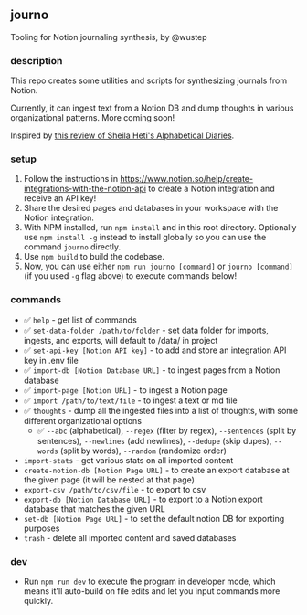 ## journo
Tooling for Notion journaling synthesis, by @wustep

### description
This repo creates some utilities and scripts for synthesizing journals from Notion.

Currently, it can ingest text from a Notion DB and dump thoughts in various organizational patterns. More coming soon!

Inspired by [this review of Sheila Heti's Alphabetical Diaries](https://artreview.com/sheila-heti-alphabetical-diaries/).

### setup
1. Follow the instructions in https://www.notion.so/help/create-integrations-with-the-notion-api to create a Notion integration and receive an API key!
2. Share the desired pages and databases in your workspace with the Notion integration.
3. With NPM installed, run `npm install` and in this root directory. Optionally use `npm install -g` instead to install globally so you can use the command `journo` directly.
4. Use `npm build` to build the codebase.
5. Now, you can use either `npm run journo [command]` or `journo [command]` (if you used `-g` flag above) to execute commands below!

### commands
- ✅ `help` - get list of commands
- ✅ `set-data-folder /path/to/folder` - set data folder for imports, ingests, and exports, will default to /data/ in project
- ✅ `set-api-key [Notion API key]` - to add and store an integration API key in .env file
- ✅ `import-db [Notion Database URL]` - to ingest pages from a Notion database
- ✅ `import-page [Notion URL]` - to ingest a Notion page
- ✅ `import /path/to/text/file` - to ingest a text or md file
- ✅ `thoughts` - dump all the ingested files into a list of thoughts, with some different organizational options
  - ✅ `--abc` (alphabetical), `--regex` (filter by regex), `--sentences` (split by sentences), `--newlines` (add newlines), `--dedupe` (skip dupes), `--words` (split by words), `--random` (randomize order)
- `import-stats` - get various stats on all imported content
- `create-notion-db [Notion Page URL]` - to create an export database at the given page (it will be nested at that page)
- `export-csv /path/to/csv/file` - to export to csv
- `export-db [Notion Database URL]` - to export to a Notion export database that matches the given URL
- `set-db [Notion Page URL]` - to set the default notion DB for exporting purposes
- `trash` - delete all imported content and saved databases

### dev
- Run `npm run dev` to execute the program in developer mode, which means it'll auto-build on file edits and let you input commands more quickly.
